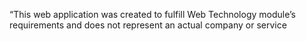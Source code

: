 “This web application was created to fulfill Web
Technology module’s requirements and does not represent an actual company or service
